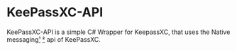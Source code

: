 # KeePassXC-API

KeePassXC-API is a simple C# Wrapper for KeepassXC, that uses the Native messaging[¹](https://github.com/TheHllm/NativeMessaging) [²](https://developer.mozilla.org/en-US/docs/Mozilla/Add-ons/WebExtensions/Native_messaging)
api of KeePassXC.
